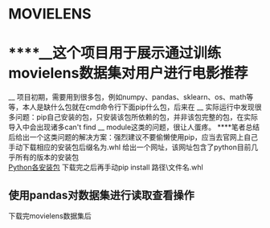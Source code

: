 # MOVIELENS
# ****__这个项目用于展示通过训练movielens数据集对用户进行电影推荐
__ 项目初期，需要用到很多包，例如numpy、pandas、sklearn、os、math等等，本人是缺什么包就在cmd命令行下面pip什么包，后来在
__ 实际运行中发现很多问题：pip自己安装的包，只安装该包所依赖的包，并非该包完整的包，在实际导入中会出现诸多can't find 
__ module这类的问题，很让人蛋疼。
****笔者总结后给出一个这类问题的解决方案：强烈建议不要偷懒使用pip，应当去官网上自己手动下载相应的安装包后缀名为.whl
给出一个网址，该网址包含了python目前几乎所有的版本的安装包  
[Python各安装包](https://www.lfd.uci.edu/~gohlke/pythonlibs/#numpy "Python安装包")
下载完之后再手动pip install 路径\文件名.whl
## 使用pandas对数据集进行读取查看操作
下载完movielens数据集后




